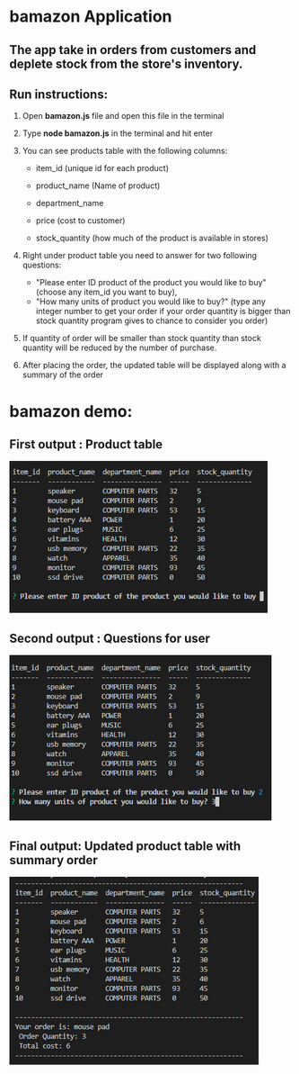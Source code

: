 # **bamazon** Application

## The app take in orders from customers and deplete stock from the store's inventory. 

## Run instructions:

1. Open **bamazon.js** file and open this file in the terminal
2. Type **node bamazon.js** in the terminal and hit enter
3. You can see products table with the following columns:

   * item_id (unique id for each product)

   * product_name (Name of product)

   * department_name

   * price (cost to customer)

   * stock_quantity (how much of the product is available in stores)

4. Right under product table you need to answer for two following questions:

    * "Please enter ID product of the product you would like to buy" (choose any item_id you want to buy),
    * "How many units of product you would like to buy?" (type any integer number to get your order if your order quantity is bigger than stock quantity program gives to chance to consider you order)

5. If quantity of order will be smaller than stock quantity than stock quantity will be reduced by the number of purchase.

6. After placing the order, the updated table will be displayed along with a summary of the order

# **bamazon** demo:

## First output : Product table 
![alt text](Capture1.png)
## Second output : Questions for user
![alt text](Capture2.png)
## Final output: Updated product table with summary order
![alt text](Capture3.png)
